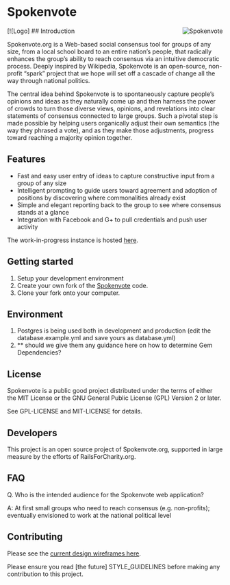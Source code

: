 # Spokenvote
<img src="https://github.com/railsforcharity/spokenvote/blob/master/app/assets/images/BlueFull.png" alt="Spokenvote" align="right">
<right>[![Logo]</right>
## Introduction

Spokenvote.org is a Web-based social consensus tool for groups of any size, from a local school board to an entire nation’s people, that radically enhances the group’s ability to reach consensus via an intuitive democratic process. Deeply inspired by Wikipedia, Spokenvote is an open-source, non-profit “spark” project that we hope will set off a cascade of change all the way through national politics.

The central idea behind Spokenvote is to spontaneously capture people’s opinions and ideas as they naturally come up and then harness the power of crowds to turn those diverse views, opinions, and revelations into clear statements of consensus connected to large groups. Such a pivotal step is made possible by helping users organically adjust their own semantics (the way they phrased a vote), and as they make those adjustments, progress toward reaching a majority opinion together.

## Features

* Fast and easy user entry of ideas to capture constructive input from a group of any size
* Intelligent prompting to guide users toward agreement and adoption of positions by discovering where commonalities already exist
* Simple and elegant reporting back to the group to see where consensus stands at a glance
* Integration with Facebook and G+ to pull credentials and push user activity

The work-in-progress instance is hosted <a href="http://spokenvote.herokuapp.com/">here</a>.

## Getting started

1. Setup your development environment
2. Create your own fork of the <a href="https://github.com/railsforcharity/spokenvote" target="_blank">Spokenvote</a> code.
3. Clone your fork onto your computer.

## Environment

1. Postgres is being used both in development and production (edit the database.example.yml and save yours as database.yml)
2. ** should we give them any guidance here on how to determine Gem Dependencies?

## License

Spokenvote is a public good project distributed under the terms of either the MIT License or the GNU General
Public License (GPL) Version 2 or later.

See GPL-LICENSE and MIT-LICENSE for details.

## Developers

This project is an open source project of Spokenvote.org, supported in large measure by the efforts of RailsForCharity.org.

## FAQ

Q. Who is the intended audience for the Spokenvote web application?

A: At first small groups who need to reach consensus (e.g. non-profits); eventually envisioned to work at the national political level

## Contributing
Please see the <a href="https://github.com/railsforcharity/spokenvote/downloads/">current design wireframes here</a>.

Please ensure you read [the future] STYLE_GUIDELINES before making any contribution to this project.


[logo]: https://github.com/railsforcharity/spokenvote/blob/master/app/assets/images/BlueFull.png "Logo"